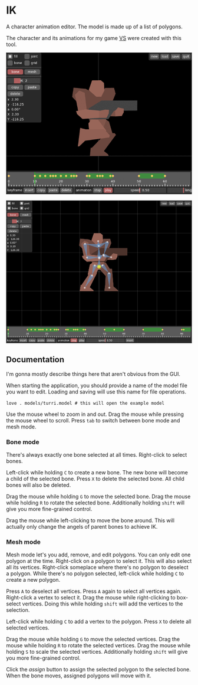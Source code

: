 # IK

A character animation editor. The model is made up of a list of polygons.

The character and its animations for my game [VS](https://github.com/2bt/vs) were created with this tool.

![image](animation.gif)

![image](screenshot.png)


## Documentation

I'm gonna mostly describe things here that aren't obvious from the GUI.

When starting the application, you should provide a name of the model file you want to edit.
Loading and saving will use this name for file operations.

    love . models/turri.model # this will open the example model

Use the mouse wheel to zoom in and out.
Drag the mouse while pressing the mouse wheel to scroll.
Press `tab` to switch between bone mode and mesh mode.


### Bone mode

There's always exactly one bone selected at all times.
Right-click to select bones.

Left-click while holding `C` to create a new bone.
The new bone will become a child of the selected bone.
Press `X` to delete the selected bone.
All child bones will also be deleted.

Drag the mouse while holding `G` to move the selected bone.
Drag the mouse while holding `R` to rotate the selected bone.
Additionally holding `shift` will give you more fine-grained control.

Drag the mouse while left-clicking to move the bone around.
This will actually only change the angels of parent bones to achieve IK.


### Mesh mode

Mesh mode let's you add, remove, and edit polygons.
You can only edit one polygon at the time.
Right-click on a polygon to select it.
This will also select all its vertices.
Right-click someplace where there's no polygon to deselect a polygon.
While there's no polygon selected, left-click while holding `C` to create a new polygon.

Press `A` to deselect all vertices.
Press `A` again to select all vertices again.
Right-click a vertex to select it.
Drag the mouse while right-clicking to box-select vertices.
Doing this while holding `shift` will add the vertices to the selection.

Left-click while holding `C` to add a vertex to the polygon.
Press `X` to delete all selected vertices.

Drag the mouse while holding `G` to move the selected vertices.
Drag the mouse while holding `R` to rotate the selected vertices.
Drag the mouse while holding `S` to scale the selected vertices.
Additionally holding `shift` will give you more fine-grained control.

Click the *assign* button to assign the selected polygon to the selected bone.
When the bone moves, assigned polygons will move with it.

